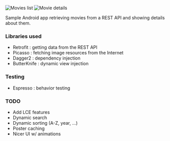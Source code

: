 ![Movies list](http://i.imgur.com/2U82Kocl.png)
![Movie details](http://i.imgur.com/N6ONeT0l.png)

Sample Android app retrieving movies from a REST API and showing details about them.

### Libraries used

* Retrofit : getting data from the REST API
* Picasso : fetching image resources from the Internet
* Dagger2 : dependency injection
* ButterKnife : dynamic view injection

### Testing

* Espresso : behavior testing

### TODO

* Add LCE features
* Dynamic search
* Dynamic sorting (A-Z, year, ...)
* Poster caching
* Nicer UI w/ animations